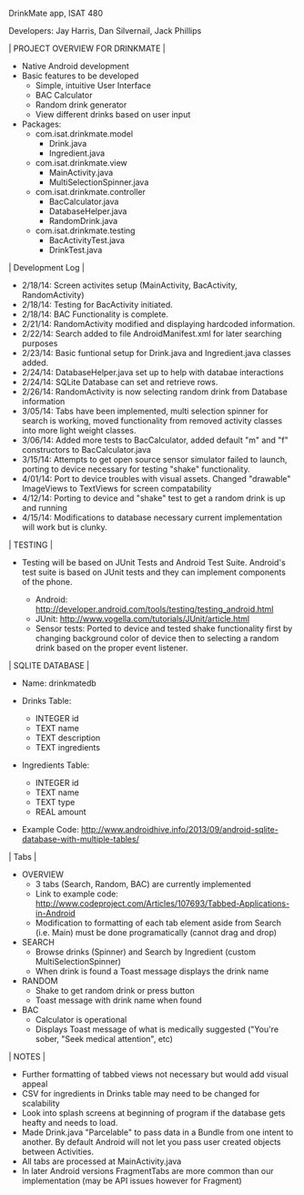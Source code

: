 DrinkMate app, ISAT 480

Developers: Jay Harris, Dan Silvernail, Jack Phillips

| PROJECT OVERVIEW FOR DRINKMATE |
  - Native Android development
  - Basic features to be developed
      - Simple, intuitive User Interface
      - BAC Calculator
      - Random drink generator
      - View different drinks based on user input
  - Packages: 
      - com.isat.drinkmate.model
        - Drink.java
        - Ingredient.java
      - com.isat.drinkmate.view
        - MainActivity.java
        - MultiSelectionSpinner.java
      - com.isat.drinkmate.controller
        - BacCalculator.java
        - DatabaseHelper.java
        - RandomDrink.java
      - com.isat.drinkmate.testing
        - BacActivityTest.java
        - DrinkTest.java

| Development Log |

- 2/18/14: Screen activites setup (MainActivity, BacActivity, RandomActivity)
- 2/18/14: Testing for BacActivity initiated.
- 2/18/14: BAC Functionality is complete.
- 2/21/14: RandomActivity modified and displaying hardcoded information.
- 2/22/14: Search added to file AndroidManifest.xml for later searching purposes
- 2/23/14: Basic funtional setup for Drink.java and Ingredient.java classes added.
- 2/24/14: DatabaseHelper.java set up to help with databae interactions
- 2/24/14: SQLite Database can set and retrieve rows.
- 2/26/14: RandomActivity is now selecting random drink from Database information
- 3/05/14: Tabs have been implemented, multi selection spinner for search is working, moved functionality from removed activity classes into more light weight classes.
- 3/06/14: Added more tests to BacCalculator, added default "m" and "f" constructors to BacCalculator.java
- 3/15/14: Attempts to get open source sensor simulator failed to launch, porting to device necessary for testing "shake" functionality.
- 4/01/14: Port to device troubles with visual assets. Changed "drawable" ImageViews to TextViews for screen compatability
- 4/12/14: Porting to device and "shake" test to get a random drink is up and running
- 4/15/14: Modifications to database necessary current implementation will work but is clunky.

| TESTING |

- Testing will be based on JUnit Tests and Android Test Suite. Android's test suite is based on JUnit tests and they can implement components of the phone. 
  
  - Android: http://developer.android.com/tools/testing/testing_android.html
  - JUnit: http://www.vogella.com/tutorials/JUnit/article.html
  - Sensor tests: Ported to device and tested shake functionality first by changing background color of device then to selecting a random drink based on the proper event listener. 

| SQLITE DATABASE  |

  - Name: drinkmatedb
  
  - Drinks Table:  
    - INTEGER id
    - TEXT name
    - TEXT description
    - TEXT ingredients
  
  - Ingredients Table: 
    - INTEGER id
    - TEXT name
    - TEXT type 
    - REAL amount
  
- Example Code: http://www.androidhive.info/2013/09/android-sqlite-database-with-multiple-tables/

| Tabs |

- OVERVIEW
  - 3 tabs (Search, Random, BAC) are currently implemented
  - Link to example code: http://www.codeproject.com/Articles/107693/Tabbed-Applications-in-Android
  - Modification to formatting of each tab element aside from Search (i.e. Main) must be done programatically (cannot drag and drop)
- SEARCH
  - Browse drinks (Spinner) and Search by Ingredient (custom MultiSelectionSpinner)
  - When drink is found a Toast message displays the drink name
- RANDOM
  - Shake to get random drink or press button
  - Toast message with drink name when found
- BAC
  - Calculator is operational
  - Displays Toast message of what is medically suggested ("You're sober, "Seek medical attention", etc)

| NOTES |

- Further formatting of tabbed views not necessary but would add visual appeal
- CSV for ingredients in Drinks table may need to be changed for scalability
- Look into splash screens at beginning of program if the database gets heafty and needs to load.
- Made Drink.java "Parcelable" to pass data in a Bundle from one intent to another. By default Android will not let you pass user created objects between Activities.
- All tabs are processed at MainActivity.java
- In later Android versions FragmentTabs are more common than our implementation (may be API issues however for Fragment)
